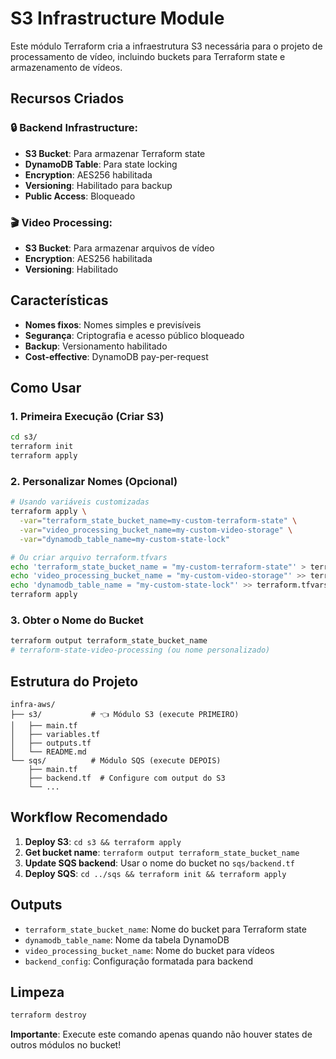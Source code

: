 # S3 Infrastructure Module

Este módulo Terraform cria a infraestrutura S3 necessária para o projeto de processamento de vídeo, incluindo buckets para Terraform state e armazenamento de vídeos.

## Recursos Criados

### 🔒 **Backend Infrastructure:**
- **S3 Bucket**: Para armazenar Terraform state
- **DynamoDB Table**: Para state locking
- **Encryption**: AES256 habilitada
- **Versioning**: Habilitado para backup
- **Public Access**: Bloqueado

### 🎬 **Video Processing:**
- **S3 Bucket**: Para armazenar arquivos de vídeo
- **Encryption**: AES256 habilitada
- **Versioning**: Habilitado

## Características

- **Nomes fixos**: Nomes simples e previsíveis
- **Segurança**: Criptografia e acesso público bloqueado
- **Backup**: Versionamento habilitado
- **Cost-effective**: DynamoDB pay-per-request

## Como Usar

### 1. Primeira Execução (Criar S3)
```bash
cd s3/
terraform init
terraform apply
```

### 2. Personalizar Nomes (Opcional)
```bash
# Usando variáveis customizadas
terraform apply \
  -var="terraform_state_bucket_name=my-custom-terraform-state" \
  -var="video_processing_bucket_name=my-custom-video-storage" \
  -var="dynamodb_table_name=my-custom-state-lock"

# Ou criar arquivo terraform.tfvars
echo 'terraform_state_bucket_name = "my-custom-terraform-state"' > terraform.tfvars
echo 'video_processing_bucket_name = "my-custom-video-storage"' >> terraform.tfvars
echo 'dynamodb_table_name = "my-custom-state-lock"' >> terraform.tfvars
terraform apply
```

### 3. Obter o Nome do Bucket
```bash
terraform output terraform_state_bucket_name
# terraform-state-video-processing (ou nome personalizado)
```

## Estrutura do Projeto

```
infra-aws/
├── s3/           # 👈 Módulo S3 (execute PRIMEIRO)
│   ├── main.tf
│   ├── variables.tf
│   ├── outputs.tf
│   └── README.md
└── sqs/          # Módulo SQS (execute DEPOIS)
    ├── main.tf
    ├── backend.tf  # Configure com output do S3
    └── ...
```

## Workflow Recomendado

1. **Deploy S3**: `cd s3 && terraform apply`
2. **Get bucket name**: `terraform output terraform_state_bucket_name`
3. **Update SQS backend**: Usar o nome do bucket no `sqs/backend.tf`
4. **Deploy SQS**: `cd ../sqs && terraform init && terraform apply`

## Outputs

- `terraform_state_bucket_name`: Nome do bucket para Terraform state
- `dynamodb_table_name`: Nome da tabela DynamoDB
- `video_processing_bucket_name`: Nome do bucket para vídeos
- `backend_config`: Configuração formatada para backend

## Limpeza

```bash
terraform destroy
```

**Importante**: Execute este comando apenas quando não houver states de outros módulos no bucket!
